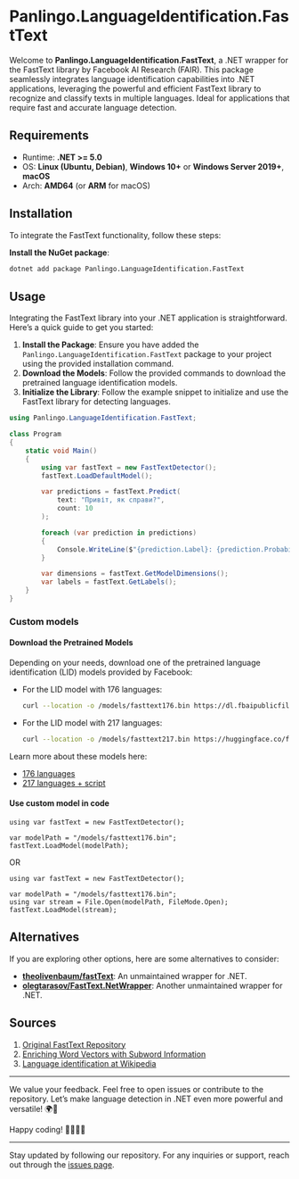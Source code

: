 ﻿# Panlingo.LanguageIdentification.FastText

Welcome to **Panlingo.LanguageIdentification.FastText**, a .NET wrapper for the FastText library by Facebook AI Research (FAIR). This package seamlessly integrates language identification capabilities into .NET applications, leveraging the powerful and efficient FastText library to recognize and classify texts in multiple languages. Ideal for applications that require fast and accurate language detection.

## Requirements

- Runtime: **.NET >= 5.0**
- OS: **Linux (Ubuntu, Debian)**, **Windows 10+** or **Windows Server 2019+**, **macOS**
- Arch: **AMD64** (or **ARM** for macOS)

## Installation

To integrate the FastText functionality, follow these steps:

**Install the NuGet package**:

```sh
dotnet add package Panlingo.LanguageIdentification.FastText
```

## Usage

Integrating the FastText library into your .NET application is straightforward. Here’s a quick guide to get you started:

1. **Install the Package**: Ensure you have added the `Panlingo.LanguageIdentification.FastText` package to your project using the provided installation command.
2. **Download the Models**: Follow the provided commands to download the pretrained language identification models.
3. **Initialize the Library**: Follow the example snippet to initialize and use the FastText library for detecting languages.

```csharp
using Panlingo.LanguageIdentification.FastText;

class Program
{
    static void Main()
    {
        using var fastText = new FastTextDetector();
        fastText.LoadDefaultModel();

        var predictions = fastText.Predict(
            text: "Привіт, як справи?", 
            count: 10
        );

        foreach (var prediction in predictions)
        {
            Console.WriteLine($"{prediction.Label}: {prediction.Probability}");
        }

        var dimensions = fastText.GetModelDimensions();
        var labels = fastText.GetLabels();
    }
}
```

### Custom models

#### Download the Pretrained Models

Depending on your needs, download one of the pretrained language identification (LID) models provided by Facebook:

- For the LID model with 176 languages:
    ```sh
    curl --location -o /models/fasttext176.bin https://dl.fbaipublicfiles.com/fasttext/supervised-models/lid.176.bin
    ```

- For the LID model with 217 languages:
    ```sh
    curl --location -o /models/fasttext217.bin https://huggingface.co/facebook/fasttext-language-identification/resolve/main/model.bin?download=true
    ```

Learn more about these models here:
- [176 languages](https://fasttext.cc/docs/en/language-identification.html)
- [217 languages + script](https://huggingface.co/facebook/fasttext-language-identification)

#### Use custom model in code
```
using var fastText = new FastTextDetector();

var modelPath = "/models/fasttext176.bin";
fastText.LoadModel(modelPath);
```
OR
```
using var fastText = new FastTextDetector();

var modelPath = "/models/fasttext176.bin";
using var stream = File.Open(modelPath, FileMode.Open);
fastText.LoadModel(stream);
```

## Alternatives

If you are exploring other options, here are some alternatives to consider:

- **[theolivenbaum/fastText](https://github.com/theolivenbaum/fastText)**: An unmaintained wrapper for .NET.
- **[olegtarasov/FastText.NetWrapper](https://github.com/olegtarasov/FastText.NetWrapper)**: Another unmaintained wrapper for .NET.

## Sources

1. [Original FastText Repository](https://github.com/facebookresearch/fastText)
2. [Enriching Word Vectors with Subword Information](https://arxiv.org/abs/1607.04606v2)
3. [Language identification at Wikipedia](https://en.wikipedia.org/wiki/Language_identification)

---

We value your feedback. Feel free to open issues or contribute to the repository. Let’s make language detection in .NET even more powerful and versatile! 🌍📝

Happy coding! 👩‍💻👨‍💻

---

Stay updated by following our repository. For any inquiries or support, reach out through the [issues page](https://github.com/gluschenko/panlingo/issues).